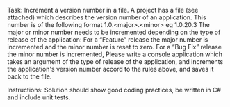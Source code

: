 
Task: Increment a version number in a file.
A project has a file (see attached) which describes the version number of an
application. This number is of the following format 1.0.&lt;major&gt;.&lt;minor&gt; eg 1.0.20.3
The major or minor number needs to be incremented depending on the type of
release of the application:
For a “Feature” release the major number is incremented and the minor number is
reset to zero.
For a “Bug Fix” release the minor number is incremented,
Please write a console application which takes an argument of the type of release of
the application, and increments the application&#39;s version number accord to the rules
above, and saves it back to the file.

Instructions: Solution should show good coding practices, be written in C# and include unit
tests.


